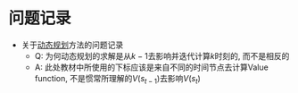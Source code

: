 # 问题记录

- 关于[动态规划](https://datawhalechina.github.io/easy-rl/#/chapter2/chapter2?id=policy-evaluationprediction)方法的问题记录
  - Q: 为何动态规划的求解是从$k-1$去影响并迭代计算$k$时刻的, 而不是相反的
  - A: 此处教材中所使用的下标应该是来自不同的时间节点去计算Value function, 不是惯常所理解的$V(s_{t-1})$去影响$V(s_t)$
